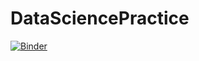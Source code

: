 # DataSciencePractice
[![Binder](https://mybinder.org/badge_logo.svg)](https://mybinder.org/v2/gh/Srikanthg453/DataSciencePractice.git/master)
